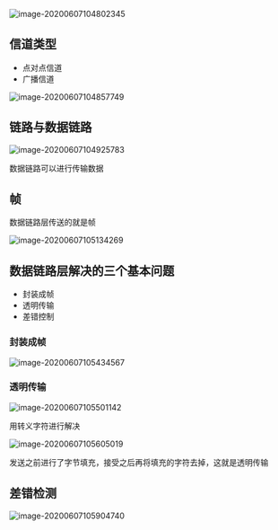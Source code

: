 ![image-20200607104802345](C:\Users\20924\AppData\Roaming\Typora\typora-user-images\image-20200607104802345.png)

## 信道类型

+ 点对点信道
+ 广播信道

![image-20200607104857749](C:\Users\20924\AppData\Roaming\Typora\typora-user-images\image-20200607104857749.png)

## 链路与数据链路

![image-20200607104925783](C:\Users\20924\AppData\Roaming\Typora\typora-user-images\image-20200607104925783.png)

数据链路可以进行传输数据



## 帧

数据链路层传送的就是帧

![image-20200607105134269](C:\Users\20924\AppData\Roaming\Typora\typora-user-images\image-20200607105134269.png)

## 数据链路层解决的三个基本问题

+ 封装成帧
+ 透明传输
+ 差错控制

### 封装成帧

![image-20200607105434567](C:\Users\20924\AppData\Roaming\Typora\typora-user-images\image-20200607105434567.png)

### 透明传输

![image-20200607105501142](C:\Users\20924\AppData\Roaming\Typora\typora-user-images\image-20200607105501142.png)



用转义字符进行解决

![image-20200607105605019](C:\Users\20924\AppData\Roaming\Typora\typora-user-images\image-20200607105605019.png)



发送之前进行了字节填充，接受之后再将填充的字符去掉，这就是透明传输





## 差错检测

![image-20200607105904740](C:\Users\20924\AppData\Roaming\Typora\typora-user-images\image-20200607105904740.png)